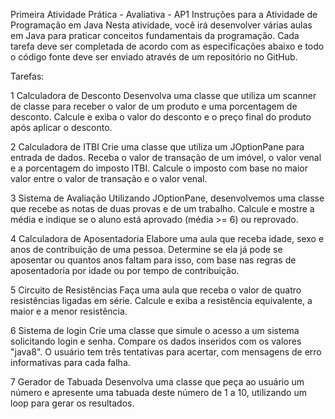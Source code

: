 Primeira Atividade Prática - Avaliativa - AP1 Instruções para a Atividade de Programação em Java Nesta atividade, você irá desenvolver várias aulas em Java para praticar conceitos fundamentais da programação. Cada tarefa deve ser completada de acordo com as especificações abaixo e todo o código fonte deve ser enviado através de um repositório no GitHub.

Tarefas:

1 Calculadora de Desconto
  Desenvolva uma classe que utiliza um scanner de classe para receber o valor de um produto e uma porcentagem de desconto. Calcule e exiba o valor do desconto e o preço final do produto após aplicar o desconto.

2 Calculadora de ITBI
  Crie uma classe que utiliza um JOptionPane para entrada de dados. Receba o valor de transação de um imóvel, o valor venal e a porcentagem do imposto ITBI. Calcule o imposto com base no maior valor entre o valor de transação e o valor venal.

3 Sistema de Avaliação
  Utilizando JOptionPane, desenvolvemos uma classe que recebe as notas de duas provas e de um trabalho. Calcule e mostre a média e indique se o aluno está aprovado (média >= 6) ou reprovado.

4 Calculadora de Aposentadoria
  Elabore uma aula que receba idade, sexo e anos de contribuição de uma pessoa. Determine se ela já pode se aposentar ou quantos anos faltam para isso, com base nas regras de aposentadoria por idade ou por tempo de contribuição.

5 Circuito de Resistências
  Faça uma aula que receba o valor de quatro resistências ligadas em série. Calcule e exiba a resistência equivalente, a maior e a menor resistência.

6 Sistema de login
  Crie uma classe que simule o acesso a um sistema solicitando login e senha. Compare os dados inseridos com os valores "java8". O usuário tem três tentativas para acertar, com mensagens de erro informativas para cada falha.

7 Gerador de Tabuada
  Desenvolva uma classe que peça ao usuário um número e apresente uma tabuada deste número de 1 a 10, utilizando um loop para gerar os resultados.
